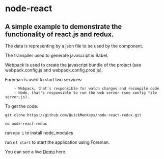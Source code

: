 # node-react

## A simple example to demonstrate the functionality of react.js and redux.

The data is representing by a json file to be used by the component.

The transpiler used to generate javascript is Babel.

Webpack is used to create the javascript bundle of the project (see webpack.config.js and webpack.config.prod.js).

Foreman is used to start two services: 
```
    - Webpack, that's responsible for watch changes and recompile code 
    - Node, that's responsible to run the web server (see config file server.js).
```

To get the code:

`git clone https://github.com/QuickMonkeys/node-react-redux.git`

`cd node-react-redux`

run `npm i` to install node_modules

run `nf start` to start the application using Foreman.

You can see a live [Demo](https://node-react-redux-quick.herokuapp.com/) here.
